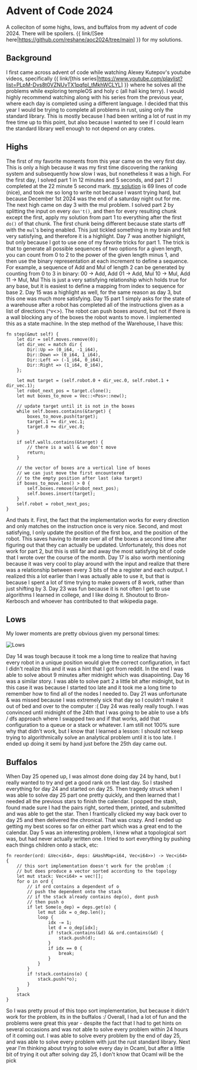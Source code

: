 # Advent of Code 2024

A colleciton of some highs, lows, and buffalos from my advent of code 2024. There will be spoilers. {{ link/[See here|https://github.com/reshane/aoc2024/tree/main] }} for my solutions.

## Background

I first came across advent of code while watching Alexey Kutepov's youtube videos, specifically {{ link/[this series|https://www.youtube.com/playlist?list=PLpM-Dvs8t0VZNUvTX1pqfpI_tMkhWCLYL] }} where he solves all the problems while exploring templeOS and holy c (all hail king terry).
I would highly recommend watching along with his series from the previous year, where each day is completed using a different language.
I decided that this year I would be trying to complete all problems in rust, using only the standard library.
This is mostly because I had been writing a lot of rust in my free time up to this point, but also because I wanted to see if I could learn the standard library well enough to not depend on any crates.

## Highs

The first of my favorite moments from this year came on the very first day.
This is only a high because it was my first time discovering the ranking system and subsequently how slow I was, but nonetheless it was a high.
For the first day, I solved part 1 in 12 minutes and 5 seconds, and part 2 I completed at the 22 minute 5 second mark.
[my solution](https://github.com/reshane/aoc2024/blob/main/src/day1.rs) is 69 lines of code (nice), and took me so long to write not because I wasnt trying hard, but because December 1st 2024 was the end of a saturday night out for me.
The next high came on day 3 with the mul problem.
I solved part 2 by splitting the input on every `don't()`, and then for every resulting chunk except the first, apply my solution from part 1 to everything after the first `do()` of that chunk.
The first chunk being different because state starts off with the `mul`'s being enabled.
This just tickled something in my brain and felt very satisfying, and therefore it is a highlight.
Day 7 was another highlight, but only because I got to use one of my favorite tricks for part 1.
The trick is that to generate all possible sequences of two options for a given length, you can count from 0 to 2 to the power of the given length minus 1, and then use the binary representation at each increment to define a sequence.
For example, a sequence of Add and Mul of length 2 can be generated by counting from 0 to 3 in binary:
00 -> Add, Add
01 -> Add, Mul
10 -> Mul, Add
11 -> Mul, Mul
This is just a very satisfying relationship which holds true for any base, but it is easiest to define a mapping from index to sequence for base 2.
Day 15 was a highlight as well, for the same reason as day 3, but this one was much more satisfying.
Day 15 part 1 simply asks for the state of a warehouse after a robot has completed all of the instructions given as a list of directions (^v<>).
The robot can push boxes around, but not if there is a wall blocking any of the boxes the robot wants to move.
I implemented this as a state machine. In the step method of the Warehouse, I have this:
```
fn step(&mut self) {
    let dir = self.moves.remove(0);
    let dir_vec = match dir {
        Dir::Up => (0_i64, -1_i64),
        Dir::Down => (0_i64, 1_i64),
        Dir::Left => (-1_i64, 0_i64),
        Dir::Right => (1_i64, 0_i64),
    };

    let mut target = (self.robot.0 + dir_vec.0, self.robot.1 + dir_vec.1);
    let robot_next_pos = target.clone();
    let mut boxes_to_move = Vec::<Pos>::new();

    // update target until it is not in the boxes
    while self.boxes.contains(&target) {
        boxes_to_move.push(target);
        target.1 += dir_vec.1;
        target.0 += dir_vec.0;
    }

    if self.walls.contains(&target) {
        // there is a wall & we don't move
        return;
    }

    // the vector of boxes are a vertical line of boxes
    // we can just move the first encountered
    // to the empty position after last (aka target)
    if boxes_to_move.len() > 0 {
        self.boxes.remove(&robot_next_pos);
        self.boxes.insert(target);
    }
    self.robot = robot_next_pos;
}
```
And thats it.
First, the fact that the implementation works for every direction and only matches on the instruction once is very nice.
Second, and most satisfying, I only update the position of the first box, and the position of the robot.
This saves having to iterate over all of the boxes a second time after figuring out that they can actually be updated.
Unfortunately, this does not work for part 2, but this is still far and away the most satisfying bit of code that I wrote over the course of the month.
Day 17 is also worth mentioning because it was very cool to play around with the input and realize that there was a relationship between every 3 bits of the a register and each output.
I realized this a lot earlier than I was actually able to use it, but that is because I spent a lot of time trying to make powers of 8 work, rather than just shifting by 3.
Day 23 was fun because it is not often I get to use algorithms I learned in college, and I like doing it. Shoutout to Bron-Kerbosch and whoever has contributed to that wikipedia page.

## Lows

My lower moments are pretty obvious given my personal times:

![Lows](./aoc-24/images/0_my_times.png)

Day 14 was tough because it took me a long time to realize that having every robot in a unique position would give the correct configuration, in fact I didn't realize this and it was a hint that I got from reddit.
In the end I was able to solve about 9 minutes after midnight which was disapointing.
Day 16 was a similar story. I was able to solve part 2 a little bit after midnight, but in this case it was because I started too late and it took me a long time to remember how to find all of the nodes I needed to.
Day 21 was unfortunate & was missed because I was extremely sick that day so I couldn't make it out of bed and over to the computer :(
Day 24 was really really tough. I was convinced until midnight of the 24th that I was going to be able to use a bfs / dfs approach where I swapped two and if that works, add that configuration to a queue or a stack or whatever.
I am still not 100% sure why that didn't work, but I know that I learned a lesson: I should not keep trying to algorithmically solve an analytical problem until it is too late.
I ended up doing it semi by hand just before the 25th day came out.

## Buffalos

When Day 25 opened up, I was almost done doing day 24 by hand, but I really wanted to try and get a good rank on the last day.
So I stashed everything for day 24 and started on day 25.
Then tragedy struck when I was able to solve day 25 part one pretty quickly, and then learned that I needed all the previous stars to finish the calendar.
I popped the stash, found made sure I had the pairs right, sorted them, printed, and submitted and was able to get the star.
Then I frantically clicked my way back over to day 25 and then delivered the chronical. That was crazy.
And I ended up getting my best scores so far on either part which was a great end to the calendar.
Day 5 was an interesting problem, I knew what a topological sort was, but had never actually written one.
I tried to sort everything by pushing each things children onto a stack, etc:
```
fn reorder(ord: &Vec<i64>, deps: &HashMap<i64, Vec<i64>>) -> Vec<i64> {
    // this sort implementation doesn't work for the problem :(
    // but does produce a vector sorted according to the topology
    let mut stack: Vec<i64> = vec![];
    for o in ord {
        // if ord contains a dependent of o
        // push the dependent onto the stack
        // if the stack already contains dep(o), dont push
        // then push o
        if let Some(o_dep) = deps.get(o) {
            let mut idx = o_dep.len();
            loop {
                idx -= 1;
                let d = o_dep[idx];
                if !stack.contains(&d) && ord.contains(&d) {
                    stack.push(d);
                }
                if idx == 0 {
                    break;
                }
            }
        }
        if !stack.contains(o) {
            stack.push(*o);
        }
    }
    stack
}
```

So I was pretty proud of this topo sort implementation, but because it didn't work for the problem, its in the buffalos :/
Overall, I had a lot of fun and the problems were great this year - despite the fact that I had to get hints on several occasions and was not able to solve every problem within 24 hours of it coming out.
I was able to solve every problem by the end of day 25, and was able to solve every problem with just the rust standard library.
Next year I'm thinking about trying to solve every day in Ocaml, but after a little bit of trying it out after solving day 25, I don't know that Ocaml will be the pick
